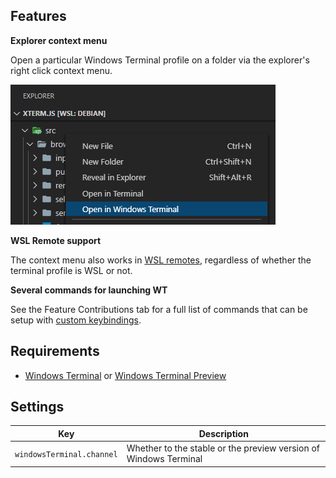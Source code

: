 ## Features

**Explorer context menu**

Open a particular Windows Terminal profile on a folder via the explorer's right click context menu.

![Context menu](images/context-menu.png)

**WSL Remote support**

The context menu also works in [WSL remotes](https://marketplace.visualstudio.com/items?itemName=ms-vscode-remote.remote-wsl), regardless of whether the terminal profile is WSL or not.

**Several commands for launching WT**

See the Feature Contributions tab for a full list of commands that can be setup with [custom keybindings](https://code.visualstudio.com/docs/getstarted/keybindings).

## Requirements

- [Windows Terminal](https://www.microsoft.com/en-us/p/windows-terminal/9n0dx20hk701) or [Windows Terminal Preview](https://www.microsoft.com/en-us/p/windows-terminal-preview/9n8g5rfz9xk3)

## Settings

| Key | Description |
|---|---|
| `windowsTerminal.channel` | Whether to the stable or the preview version of Windows Terminal |
